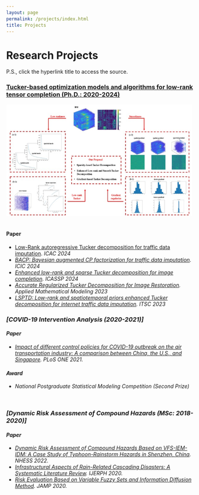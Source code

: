 ```yaml
---
layout: page
permalink: /projects/index.html
title: Projects
---
```


# Research Projects
P.S., click the hyperlink title to access the source.<br>

### [Tucker-based optimization models and algorithms for low-rank tensor completion (Ph.D.: 2020-2024)](https://github.com/GongWenwuu/LRTL_Methods_Applications.git)
<div>
<img src="/images/Tucker.jpg" width="500" height="300">
</div>
<br>

#### Paper
- [Low-Rank autoregressive Tucker decomposition for traffic data imputation](https://GongWenwuu.github.io/mypaper/LATD_2024.pdf). <em>ICAC 2024<em>
- [BACP: Bayesian augmented CP factorization for traffic data imputation](https://GongWenwuu.github.io/mypaper/BACP_2024.pdf). <em>ICIC 2024<em>
- [Enhanced low-rank and sparse Tucker decomposition for image completion](https://GongWenwuu.github.io/mypaper/ELRSTD_2024.pdf). <em>ICASSP 2024<em>
- [Accurate Regularized Tucker Decomposition for Image Restoration](https://GongWenwuu.github.io/mypaper/ARTD_2023.pdf). <em>Applied Mathematical Modeling</em> 2023
- [LSPTD: Low-rank and spatiotemporal priors enhanced Tucker decomposition for internet traffic data imputation](https://GongWenwuu.github.io/mypaper/LSPTD_2023.pdf). <em>ITSC 2023</em>


### [COVID-19 Intervention Analysis (2020-2021)]

#### Paper
- [Impact of different control policies for COVID-19 outbreak on the air transportation industry: A comparison between China, the U.S., and Singapore](https://GongWenwuu.github.io/mypaper/modeling/PLOS-ONE_2021.pdf). <em>PLoS ONE</em> 2021.
  
#### Award
- National Postgraduate Statistical Modeling Competition (Second Prize)
<br>

### [Dynamic Risk Assessment of Compound Hazards (MSc: 2018-2020)]

#### Paper

- [Dynamic Risk Assessment of Compound Hazards Based on VFS-IEM-IDM: A Case Study of Typhoon-Rainstorm Hazards in Shenzhen, China](https://GongWenwuu.github.io/mypaper/modeling/NHESS_2022.pdf). <em>NHESS</em> 2022.
- [Infrastructural Aspects of Rain-Related Cascading Disasters: A Systematic Literature Review](https://GongWenwuu.github.io/mypaper/modeling/ijerph_2020.pdf). <em>IJERPH</em> 2020.
- [Risk Evaluation Based on Variable Fuzzy Sets and Information Diffusion Method](https://GongWenwuu.github.io/mypaper/modeling/jamp_2020.pdf). <em>JAMP</em> 2020.
<br>
